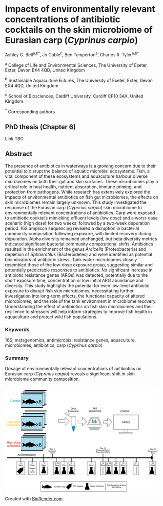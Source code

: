 # Impacts of environmentally relevant concentrations of antibiotic cocktails on the skin microbiome of Eurasian carp (*Cyprinus carpio*)

Ashley G. Bell<sup>a,b*</sup>, Jo Cable<sup>c</sup>, Ben Temperton<sup>a</sup>, Charles R. Tyler<sup>a,b*</sup>

<sup>a</sup> College of Life and Environmental Sciences, The University of Exeter, Exter, Devon EX4 4QD, United Kingdom

<sup>b</sup> Sustainable Aquaculture Futures, The University of Exeter, Exter, Devon EX4 4QD, United Kingdom

<sup>c</sup> School of Biosciences, Cardiff University, Cardiff CF10 3AX, United Kingdom

<sup>*</sup> Corresponding authors

## PhD thesis (Chapter 6)
Link TBC

## Abstract
The presence of antibiotics in waterways is a growing concern due to their potential to disrupt the balance of aquatic microbial ecosystems. Fish, a vital component of these ecosystems and aquaculture harbour diverse microbiomes on both their gut and skin surfaces. These microbiomes play a critical role in host health, nutrient absorption, immune priming, and protection from pathogens. While research has extensively explored the impacts of environmental antibiotics on fish gut microbiomes, the effects on skin microbiomes remain largely unknown. This study investigated the response of the Eurasian carp (*Cyprinus carpio*) skin microbiome to environmentally relevant concentrations of antibiotics. Carp were exposed to antibiotic cocktails mimicking effluent levels (low dose) and a worst-case scenario (high dose) for two weeks, followed by a two-week depuration period. 16S amplicon sequencing revealed a disruption in bacterial community composition following exposure, with limited recovery during depuration. Alpha diversity remained unchanged, but beta diversity metrics indicated significant bacterial community compositional shifts. Antibiotics resulted in the enrichment of the genus *Arcicella* (Proteobacteria) and depletion of *Sphaerotilus* (Bacteroidetes) and were identified as potential bioindicators of antibiotic stress. Tank water microbiomes closely resembled those of the low-dose exposure group, suggesting similar and potentially predictable responses to antibiotics. No significant increase in antibiotic resistance genes (ARGs) was detected, potentially due to the short exposure time, concentration or low initial ARG abundance and diversity. This study highlights the potential for even low-level antibiotic exposure to disrupt fish skin microbiomes, necessitating further investigation into long-term effects, the functional capacity of altered microbiomes, and the role of the tank environment in microbiome recovery. Understanding the effect of antibiotics on fish skin microbiomes and their resilience to stressors will help inform strategies to improve fish health in aquaculture and protect wild fish populations.

### Keywords
16S, metagenomics, antimicrobial resistance genes, aquaculture, microbiomes, antibiotics, carp (*Cyprinus carpio*)

### Summary
Dosage of environmentally relevant concentrations of antibiotics on Eurasian carp (*Cyprinus carpio*) reveals a significant shift in skin microbiome community composition.

![Overall experimental design schematic](Antibiotics_expt.jpg?raw=true)
Created with [BioRender.com](https://www.biorender.com/)
